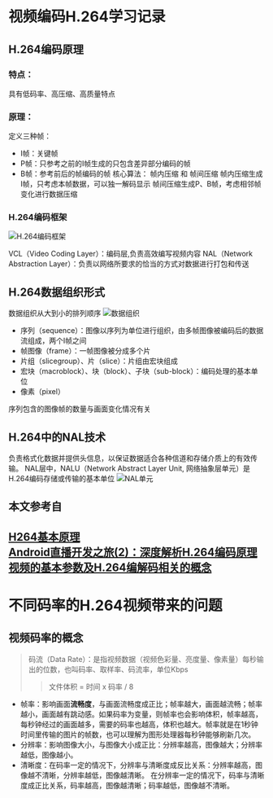 # 视频编码H.264学习记录
## H.264编码原理
### 特点：
具有低码率、高压缩、高质量特点
### 原理：
定义三种帧：
- I帧：关键帧
- P帧：只参考之前的I帧生成的只包含差异部分编码的帧
- B帧：参考前后的帧编码的帧
核心算法：
帧内压缩 和 帧间压缩
帧内压缩生成I帧，只考虑本帧数据，可以独一解码显示
帧间压缩生成P、B帧，考虑相邻帧变化进行数据压缩

### H.264编码框架
![H.264编码框架](https://img-blog.csdn.net/20170512233414470?watermark/2/text/aHR0cDovL2Jsb2cuY3Nkbi5uZXQvQW5kckV4cGVydA==/font/5a6L5L2T/fontsize/400/fill/I0JBQkFCMA==/dissolve/70/gravity/Center)

VCL（Video Coding Layer）：编码层,负责高效编写视频内容
NAL（Network Abstraction Layer）：负责以网络所要求的恰当的方式对数据进行打包和传送

## H.264数据组织形式
数据组织从大到小的排列顺序
![数据组织](https://img-blog.csdn.net/20170512233808951?watermark/2/text/aHR0cDovL2Jsb2cuY3Nkbi5uZXQvQW5kckV4cGVydA==/font/5a6L5L2T/fontsize/400/fill/I0JBQkFCMA==/dissolve/70/gravity/Center)

- 序列（sequence）：图像以序列为单位进行组织，由多帧图像被编码后的数据流组成，两个I帧之间
- 帧图像（frame）：一帧图像被分成多个片
- 片组（slicegroup）、片（slice）：片组由宏块组成
- 宏块（macroblock）、块（block）、子块（sub-block）：编码处理的基本单位
- 像素（pixel）

序列包含的图像帧的数量与画面变化情况有关

## H.264中的NAL技术
负责格式化数据并提供头信息，以保证数据适合各种信道和存储介质上的有效传输。
NAL层中，NALU（Network Abstract Layer Unit, 网络抽象层单元）是H.264编码存储或传输的基本单位
![NAL单元](https://img-blog.csdn.net/20170512233904274?watermark/2/text/aHR0cDovL2Jsb2cuY3Nkbi5uZXQvQW5kckV4cGVydA==/font/5a6L5L2T/fontsize/400/fill/I0JBQkFCMA==/dissolve/70/gravity/Center)

## 本文参考自
[H264基本原理](https://zhuanlan.zhihu.com/p/31056455)\
[Android直播开发之旅(2)：深度解析H.264编码原理](https://blog.csdn.net/AndrExpert/article/details/71774230)
[视频的基本参数及H.264编解码相关的概念](https://maxwellqi.github.io/ios-h264-summ/)
------------------------------
# 不同码率的H.264视频带来的问题
## 视频码率的概念

> 码流（Data Rate）：是指视频数据（视频色彩量、亮度量、像素量）每秒输出的位数，也叫码率、取样率、码流率，单位Kbps
>
> > 文件体积 = 时间 x 码率 / 8

- 帧率：影响画面**流畅度**，与画面流畅度成正比；帧率越大，画面越流畅；帧率越小，画面越有跳动感。如果码率为变量，则帧率也会影响体积，帧率越高，每秒钟经过的画面越多，需要的码率也越高，体积也越大。帧率就是在1秒钟时间里传输的图片的帧数，也可以理解为图形处理器每秒钟能够刷新几次。
- 分辨率：影响图像大小，与图像大小成正比：分辨率越高，图像越大；分辨率越低，图像越小。
- 清晰度：在码率一定的情况下，分辨率与清晰度成反比关系：分辨率越高，图像越不清晰，分辨率越低，图像越清晰。
  在分辨率一定的情况下，码率与清晰度成正比关系，码率越高，图像越清晰；码率越低，图像越不清晰。
